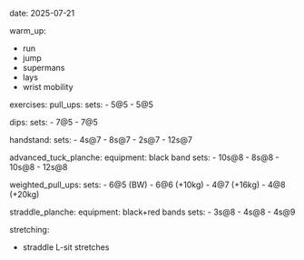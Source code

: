 date: 2025-07-21

warm_up:
  - run
  - jump
  - supermans
  - lays
  - wrist mobility

exercises:
  pull_ups:
    sets:
      - 5@5
      - 5@5

  dips:
    sets:
      - 7@5
      - 7@5

  handstand:
    sets:
      - 4s@7
      - 8s@7
      - 2s@7
      - 12s@7

  advanced_tuck_planche:
    equipment: black band
    sets:
      - 10s@8
      - 8s@8
      - 10s@8
      - 12s@8

  weighted_pull_ups:
    sets:
      - 6@5 (BW)
      - 6@6 (+10kg)
      - 4@7 (+16kg)
      - 4@8 (+20kg)

  straddle_planche:
    equipment: black+red bands
    sets:
      - 3s@8
      - 4s@8
      - 4s@9

stretching:
  - straddle L-sit stretches 
